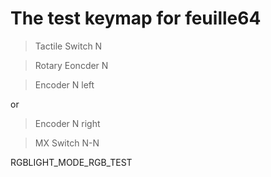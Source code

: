 # The test keymap for feuille64

> Tactile Switch N


> Rotary Eoncder N


> Encoder N left

or

> Encoder N right



> MX Switch N-N

RGBLIGHT_MODE_RGB_TEST
